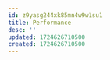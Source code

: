 ```yaml
---
id: z9yasg244xk85mn4w9w1su1
title: Performance
desc: ''
updated: 1724626710500
created: 1724626710500
---
```

